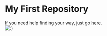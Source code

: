 # My First Repository
If you need help finding your way, just go [here](https://github.com/gosoccerboy5/gosoccerboy5.github.io/wiki/Roadmap).  
![:)](https://en.scratch-wiki.info/w/images/Meow.png)
